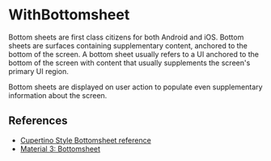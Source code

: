 # WithBottomsheet
Bottom sheets are first class citizens for both Android and iOS.
Bottom sheets are surfaces containing supplementary content, anchored to the bottom of the screen. A bottom sheet usually refers to a UI anchored to the bottom of the screen with content that usually supplements the screen's primary UI region.


Bottom sheets are displayed on user action to populate even supplementary information about the screen.


## References
- [Cupertino Style Bottomsheet reference](https://sarunw.com/posts/bottom-sheet-in-ios-15-with-uisheetpresentationcontroller/)
- [Material 3: Bottomsheet](https://m3.material.io/components/bottom-sheets/overview)